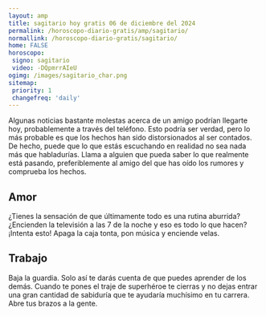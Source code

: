 ```yaml
---
layout: amp
title: sagitario hoy gratis 06 de diciembre del 2024 
permalink: /horoscopo-diario-gratis/amp/sagitario/
normallink: /horoscopo-diario-gratis/sagitario/
home: FALSE
horoscopo:
 signo: sagitario
 video: -DQpmrrAIeU
ogimg: /images/sagitario_char.png
sitemap:
 priority: 1
 changefreq: 'daily'
---
```



Algunas noticias bastante molestas acerca de un amigo podrían llegarte hoy, probablemente a través del teléfono. Esto podría ser verdad, pero lo más probable es que los hechos han sido distorsionados al ser contados. De hecho, puede que lo que estás escuchando en realidad no sea nada más que habladurías. Llama a alguien que pueda saber lo que realmente está pasando, preferiblemente al amigo del que has oído los rumores y comprueba los hechos.

## Amor

¿Tienes la sensación de que últimamente todo es una rutina aburrida? ¿Encienden la televisión a las 7 de la noche y eso es todo lo que hacen? ¡Intenta esto! Apaga la caja tonta, pon música y enciende velas.

## Trabajo

Baja la guardia. Solo así te darás cuenta de que puedes aprender de los demás. Cuando te pones el traje de superhéroe te cierras y no dejas entrar una gran cantidad de sabiduría que te ayudaría muchísimo en tu carrera. Abre tus brazos a la gente.